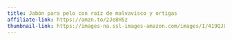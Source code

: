 ```yaml
---
title: Jabón para pelo con raíz de malvavisco y ortigas
affiliate-link: https://amzn.to/2Je8H5z
thumbnail-link: https://images-na.ssl-images-amazon.com/images/I/419QJ8i9peL.jpg
---
```

